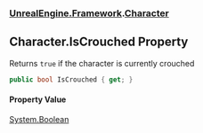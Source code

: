 ### [UnrealEngine.Framework](UnrealEngine_Framework.md 'UnrealEngine.Framework').[Character](Character.md 'UnrealEngine.Framework.Character')
## Character.IsCrouched Property
Returns `true` if the character is currently crouched  
```csharp
public bool IsCrouched { get; }
```
#### Property Value
[System.Boolean](https://docs.microsoft.com/en-us/dotnet/api/System.Boolean 'System.Boolean')
